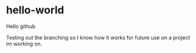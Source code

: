 # hello-world

Hello github

Testing out the branching so I know how it works for future use on a project im working on.
